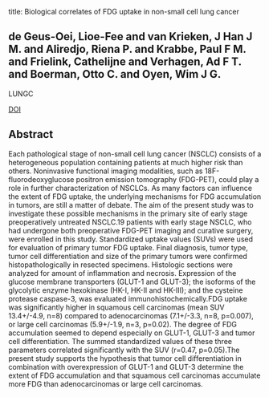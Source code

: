 title: Biological correlates of FDG uptake in non-small cell lung cancer

## de Geus-Oei, Lioe-Fee and van Krieken, J Han J M. and Aliredjo, Riena P. and Krabbe, Paul F M. and Frielink, Cathelijne and Verhagen, Ad F T. and Boerman, Otto C. and Oyen, Wim J G.
LUNGC

<a href="https://doi.org/10.1016/j.lungcan.2006.08.018">DOI</a>

## Abstract
Each pathological stage of non-small cell lung cancer (NSCLC) consists of a heterogeneous population containing patients at much higher risk than others. Noninvasive functional imaging modalities, such as 18F-fluorodeoxyglucose positron emission tomography (FDG-PET), could play a role in further characterization of NSCLCs. As many factors can influence the extent of FDG uptake, the underlying mechanisms for FDG accumulation in tumors, are still a matter of debate. The aim of the present study was to investigate these possible mechanisms in the primary site of early stage preoperatively untreated NSCLC.19 patients with early stage NSCLC, who had undergone both preoperative FDG-PET imaging and curative surgery, were enrolled in this study. Standardized uptake values (SUVs) were used for evaluation of primary tumor FDG uptake. Final diagnosis, tumor type, tumor cell differentiation and size of the primary tumors were confirmed histopathologically in resected specimens. Histologic sections were analyzed for amount of inflammation and necrosis. Expression of the glucose membrane transporters (GLUT-1 and GLUT-3); the isoforms of the glycolytic enzyme hexokinase (HK-I, HK-II and HK-III); and the cysteine protease caspase-3, was evaluated immunohistochemically.FDG uptake was significantly higher in squamous cell carcinomas (mean SUV 13.4+/-4.9, n=8) compared to adenocarcinomas (7.1+/-3.3, n=8, p=0.007), or large cell carcinomas (5.9+/-1.9, n=3, p=0.02). The degree of FDG accumulation seemed to depend especially on GLUT-1, GLUT-3 and tumor cell differentiation. The summed standardized values of these three parameters correlated significantly with the SUV (r=0.47, p=0.05).The present study supports the hypothesis that tumor cell differentiation in combination with overexpression of GLUT-1 and GLUT-3 determine the extent of FDG accumulation and that squamous cell carcinomas accumulate more FDG than adenocarcinomas or large cell carcinomas.

